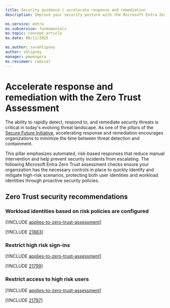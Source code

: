```yaml
---
title: Security guidance | accelerate response and remediation
description: Improve your security posture with the Microsoft Entra Zero Trust assessment to accelerate response and remediation.

ms.service: entra
ms.subservice: fundamentals
ms.topic: concept-article
ms.date: 08/11/2025

ms.author: sarahlipsey
author: shlipsey
manager: pmwongera
ms.reviewer: ramical
---
```

# Accelerate response and remediation with the Zero Trust Assessment

The ability to rapidly detect, respond to, and remediate security threats is critical in today's evolving threat landscape. As one of the pillars of the [Secure Future Initiative](https://www.microsoft.com/trust-center/security/secure-future-initiative?msockid=2bad2df65a416adb0e5838355b3e6b95#SFI-pillars), accelerating response and remediation encourages organizations to minimize the time between threat detection and containment.

This pillar emphasizes automated, risk-based responses that reduce manual intervention and help prevent security incidents from escalating. The following Microsoft Entra Zero Trust assessment checks ensure your organization has the necessary controls in place to quickly identify and mitigate high-risk scenarios, protecting both user identities and workload identities through proactive security policies.

## Zero Trust security recommendations

### Workload identities based on risk policies are configured
[!INCLUDE [applies-to-zero-trust-assessment](../includes/secure-recommendations/applies-to-zero-trust-assessment.md)]

[!INCLUDE [21883](../includes/secure-recommendations/21883.md)]

### Restrict high risk sign-ins
[!INCLUDE [applies-to-zero-trust-assessment](../includes/secure-recommendations/applies-to-zero-trust-assessment.md)]

[!INCLUDE [21799](../includes/secure-recommendations/21799.md)]

### Restrict access to high risk users
[!INCLUDE [applies-to-zero-trust-assessment](../includes/secure-recommendations/applies-to-zero-trust-assessment.md)]

[!INCLUDE [21797](../includes/secure-recommendations/21797.md)]
